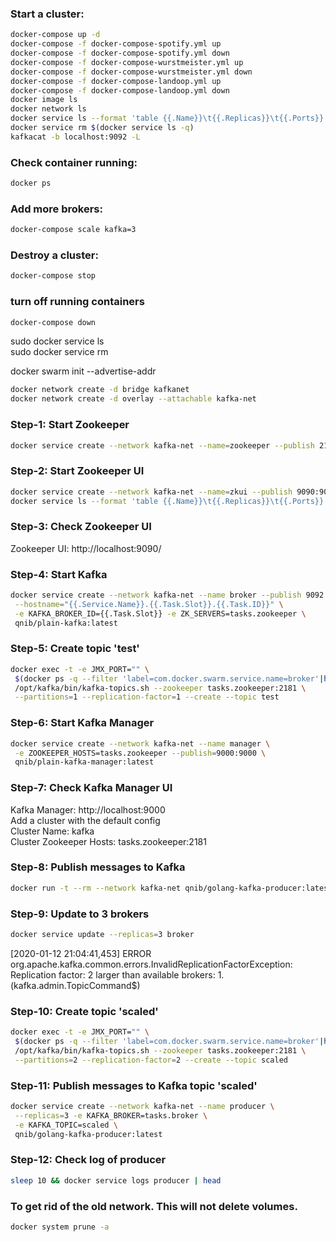 ### Start a cluster:

```bash
docker-compose up -d
docker-compose -f docker-compose-spotify.yml up
docker-compose -f docker-compose-spotify.yml down
docker-compose -f docker-compose-wurstmeister.yml up
docker-compose -f docker-compose-wurstmeister.yml down
docker-compose -f docker-compose-landoop.yml up
docker-compose -f docker-compose-landoop.yml down
docker image ls
docker network ls
docker service ls --format 'table {{.Name}}\t{{.Replicas}}\t{{.Ports}}'
docker service rm $(docker service ls -q)
kafkacat -b localhost:9092 -L
```

### Check container running:

```bash
docker ps
```

### Add more brokers:

```bash
docker-compose scale kafka=3
```

### Destroy a cluster:

```bash
docker-compose stop
```

### turn off running containers

```bash
docker-compose down
```

sudo docker service ls  
sudo docker service rm <ID>

docker swarm init --advertise-addr <ipv6>

```bash
docker network create -d bridge kafkanet
docker network create -d overlay --attachable kafka-net
```

### Step-1: Start Zookeeper

```bash
docker service create --network kafka-net --name=zookeeper --publish 2181:2181 qnib/plain-zookeeper:latest
```

### Step-2: Start Zookeeper UI

```bash
docker service create --network kafka-net --name=zkui --publish 9090:9090 qnib/plain-zkui:latest
docker service ls --format 'table {{.Name}}\t{{.Replicas}}\t{{.Ports}}'
```

### Step-3: Check Zookeeper UI

Zookeeper UI: http://localhost:9090/

### Step-4: Start Kafka

```bash
docker service create --network kafka-net --name broker --publish 9092:9092 \
 --hostname="{{.Service.Name}}.{{.Task.Slot}}.{{.Task.ID}}" \
 -e KAFKA_BROKER_ID={{.Task.Slot}} -e ZK_SERVERS=tasks.zookeeper \
 qnib/plain-kafka:latest
```

### Step-5: Create topic 'test'

```bash
docker exec -t -e JMX_PORT="" \
 $(docker ps -q --filter 'label=com.docker.swarm.service.name=broker'|head -n1) \
 /opt/kafka/bin/kafka-topics.sh --zookeeper tasks.zookeeper:2181 \
 --partitions=1 --replication-factor=1 --create --topic test
```

### Step-6: Start Kafka Manager

```bash
docker service create --network kafka-net --name manager \
 -e ZOOKEEPER_HOSTS=tasks.zookeeper --publish=9000:9000 \
 qnib/plain-kafka-manager:latest
```

### Step-7: Check Kafka Manager UI

Kafka Manager: http://localhost:9000  
Add a cluster with the default config  
Cluster Name: kafka  
Cluster Zookeeper Hosts: tasks.zookeeper:2181

### Step-8: Publish messages to Kafka

```bash
docker run -t --rm --network kafka-net qnib/golang-kafka-producer:latest 5
```

### Step-9: Update to 3 brokers

```bash
docker service update --replicas=3 broker
```

[2020-01-12 21:04:41,453] ERROR org.apache.kafka.common.errors.InvalidReplicationFactorException: Replication factor: 2 larger than available brokers: 1.
(kafka.admin.TopicCommand\$)

### Step-10: Create topic 'scaled'

```bash
docker exec -t -e JMX_PORT="" \
 $(docker ps -q --filter 'label=com.docker.swarm.service.name=broker'|head -n1) \
 /opt/kafka/bin/kafka-topics.sh --zookeeper tasks.zookeeper:2181 \
 --partitions=2 --replication-factor=2 --create --topic scaled
```

### Step-11: Publish messages to Kafka topic 'scaled'

```bash
docker service create --network kafka-net --name producer \
 --replicas=3 -e KAFKA_BROKER=tasks.broker \
 -e KAFKA_TOPIC=scaled \
 qnib/golang-kafka-producer:latest
```

### Step-12: Check log of producer

```bash
sleep 10 && docker service logs producer | head
```

### To get rid of the old network. This will not delete volumes.

```bash
docker system prune -a
```
